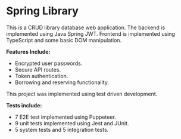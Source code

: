 # Spring Library

This is a CRUD library database web application. The backend is implemented using Java Spring JWT. Frontend is implemented using TypeScript and some basic DOM manipulation.

**Features Include:** 
- Encrypted user passwords.
- Secure API routes.
- Token authentication.
- Borrowing and reserving functionality.

This project was implemented using test driven development. 

**Tests include:**
- 7 E2E test implemented using Puppeteer.
- 9 unit tests implemented using Jest and JUnit.
- 5 system tests and 5 integration tests.
